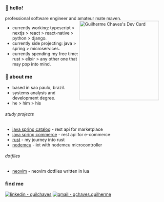 
### 🧉 hello!
professional software engineer and amateur mate maven.
<a href="https://app.daily.dev/guilchaves"><img align="right" src="https://api.daily.dev/devcards/bf4f8e01e42b41c08a189790f4b3ca22.png?r=3v4" width="260" alt="Guilherme Chaves's Dev Card"/></a>

- currently working: typescript > nextjs > react > react-native > python > django.
- currently side projecting: java  >  spring > microservices. 
- currently spending my free time: rust > elixir > any other one that may pop into mind.

### 🍃 about me 
- based in sao paulo, brazil.
- systems analysis and development degree.
- he > him > his

###### study projects
- [java spring catalog](https://github.com/guilchaves/spring-expert-dscatalog) - rest api for marketplace
- [java spring commerce](https://github.com/guilchaves/spring-professional-dscommerce) - rest api for e-commerce
- [rust](https://github.com/guilchaves/rust-programming-studies) - my journey into rust
- [nodemcu](https://github.com/guilchaves/estacao-mqtt-nodemcu) - iot with nodemcu microcontroller
  
###### dotfiles
- [neovim](https://github.com/guilchaves/my-dotfiles) - neovim dotfiles written in lua

### find me
[![linkedin - guilchaves](https://img.shields.io/badge/linkedin-guilchaves-0077b5?logo=linkedin)](https://www.linkedin.com/in/guil-chaves/?locale=en_US)
[![gmail - gchaves.guilherme](https://img.shields.io/badge/gmail-gchaves.guilherme-DB4437?logo=gmail)](mailto:gchaves.guilherme@gmail.com)

